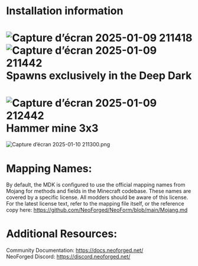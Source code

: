 
Installation information
=======
![Capture d’écran 2025-01-09 211418](https://github.com/user-attachments/assets/91050914-68c2-4e60-ab92-cf8e1d267846)
![Capture d’écran 2025-01-09 211442](https://github.com/user-attachments/assets/42bcd543-c2bf-466f-adff-f5ae4f68f698)
Spawns exclusively in the Deep Dark 
============
![Capture d’écran 2025-01-09 212442](https://github.com/user-attachments/assets/02b3ed61-281a-4cf6-90b9-19689c72b4e2)
Hammer mine 3x3
============
![Capture d’écran 2025-01-10 211300.png](../../Images/Screenshots/Capture%20d%E2%80%99%C3%A9cran%202025-01-10%20211300.png)

Mapping Names:
============
By default, the MDK is configured to use the official mapping names from Mojang for methods and fields 
in the Minecraft codebase. These names are covered by a specific license. All modders should be aware of this
license. For the latest license text, refer to the mapping file itself, or the reference copy here:
https://github.com/NeoForged/NeoForm/blob/main/Mojang.md

Additional Resources: 
==========
Community Documentation: https://docs.neoforged.net/  
NeoForged Discord: https://discord.neoforged.net/
